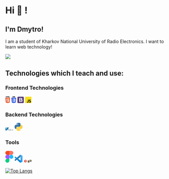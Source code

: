 # Hi 👋 !

## I'm Dmytro!

I am a student of Kharkov National University of Radio Electronics. I want to learn web technology! 

![](https://komarev.com/ghpvc/?username=asabeneh&color=green)

## Technologies which I teach and use:

### Frontend Technologies

<div>
  <img src ="./images/html-5.svg" alt="HTML5 logo" width="3%" title='HTML5'/>
  <img src ="./images/css-3.svg" alt="CSS3 logo" width="3%" title='CSS3'/>
  <img src ="./images/bootstrap.svg" alt="Bootstrap logo" width="4%" title='Bootstrap'/>
  <img src ="./images/javascript.svg" alt="JavaScript logo" width="4%" title='JavaScript'/>
<div> 

### Backend Technologies

<div>
  <img src ="./images/sqlite.svg" alt="sqlite logo" width="5%" title='sqlite'/>
  <img src ="./images/python.svg" alt="Python logo" width="5%" title='Python'/>
</div>

### Tools

<div>
  <img src ="./images/figma.svg" alt="Figma logo" width="5%" title='Figma'/>
  <img src ="./images/visual-studio-code.svg" alt="VS Code logo" width="5%" title='Visual Studio Code'/>
  <img src ="./images/git.svg" alt="Git logo" width="5%" title='Git'/>
</div>
  
[![Top Langs](https://github-readme-stats.vercel.app/api/top-langs/?username=Belphin&layout)](https://github.com/Belphin/github-readme-stats)
